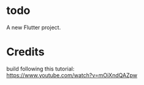 # todo

A new Flutter project.

# Credits

build following this tutorial:  
https://www.youtube.com/watch?v=mOiXndQAZpw
